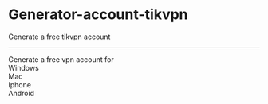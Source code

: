 # Generator-account-tikvpn
Generate a free tikvpn account
<hr>
Generate a free vpn account for
<br>
Windows
<br>
Mac
<br>
Iphone
<br>
Android
